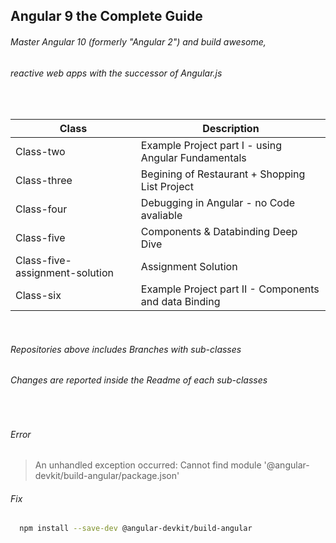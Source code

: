 ## Angular 9 the Complete Guide ##

<h6><p><i> Master Angular 10 (formerly "Angular 2") and build awesome, </i></p></h6>
<h6><p><i> reactive web apps with the successor of Angular.js </i></p></h6>
<br/>

| Class                          | Description                                           |
| ------------------------------ | ----------------------------------------------------- |
| Class-two                      | Example Project part I - using Angular Fundamentals   |
| Class-three                    | Begining of Restaurant + Shopping List Project        |
| Class-four                     | Debugging in Angular - no Code avaliable              |
| Class-five                     | Components & Databinding Deep Dive                    |
| Class-five-assignment-solution | Assignment Solution                                   |
| Class-six                      | Example Project part II - Components and data Binding |

<br/>
<h6><p><i>Repositories above includes Branches with sub-classes</i></p></h6>
<h6><p><i>Changes are reported inside the Readme of each sub-classes</i></p></h6>

<br/>

<h6><p>Error</p></h6>

> An unhandled exception occurred: Cannot find module '@angular-devkit/build-angular/package.json'

<h6><p>Fix</p></h6>

```sh
  npm install --save-dev @angular-devkit/build-angular
```
